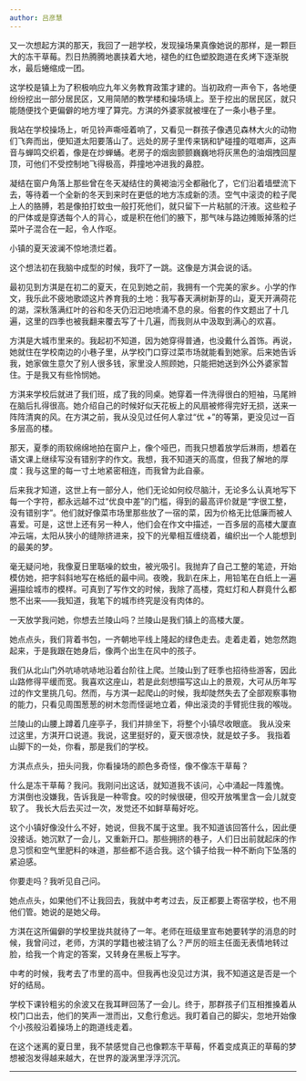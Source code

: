 ```yaml
---
author: 吕彦慧
---
```

又一次想起方淇的那天，我回了一趟学校，发现操场果真像她说的那样，是一颗巨大的冻干草莓。烈日热腾腾地裹挟着大地，褪色的红色塑胶跑道在炙烤下逐渐脱水，最后蜷缩成一团。

这学校是镇上为了积极响应九年义务教育政策才建的。当初政府一声令下，各地便纷纷挖出一部分居民区，又用简陋的教学楼和操场填上。至于挖出的居民区，就只能随便找个更偏僻的地方埋了算完。方淇的外婆家就被埋在了一条小巷子里。

我站在学校操场上，听见铃声嘶哑着响了，又看见一群孩子像遇见森林大火的动物们飞奔而出，便知道太阳要落山了。远处的房子里传来锅和铲碰撞的哐啷声，这声音与蝉鸣交织着，像是在炒蝉蛹。老房子的烟囱颤颤巍巍地将灰黑色的油烟拽回屋顶，可他们不受控制地飞得极高，莽撞地冲进我的鼻腔。

凝结在窗户角落上那些曾在冬天凝结住的黄褐油污全都融化了，它们沿着墙壁流下去，等待着一个全新的冬天到来时在更低的地方冻成新的渍。空气中滚烫的粒子爬上人的胳膊，若是像拍打蚊虫一般打死他们，就只留下一片粘腻的汗液。这些粒子的尸体或是穿透每个人的背心，或是积在他们的腋下，那气味与路边摊贩掉落的烂菜叶子混合在一起，令人作呕。

小镇的夏天波澜不惊地溃烂着。

这个想法初在我脑中成型的时候，我吓了一跳。这像是方淇会说的话。

最初见到方淇是在初二的夏天，在见到她之前，我拥有一个完美的家乡。小学的作文，我乐此不疲地歌颂这片养育我的土地：我写春天满树新芽的山，夏天开满荷花的湖，深秋落满红叶的谷和冬天仍汩汩地喷涌不息的泉。俗套的作文题出了十几遍，这里的四季也被我翻来覆去写了十几遍，而我则从中汲取到满心的欢喜。

方淇是大城市里来的。我起初不知道，因为她穿得普通，也没戴什么首饰。再说，她就住在学校南边的小巷子里，从学校门口穿过菜市场就能看到她家。后来她告诉我，她家做生意欠了别人很多钱，家里没人照顾她，只能把她送到外公外婆家暂住。于是我又有些怜悯她。

方淇来学校后就进了我们班，成了我的同桌。她穿着一件洗得很白的短袖，马尾辫在脑后扎得很高。她介绍自己的时候好似天花板上的风扇被修得完好无损，送来一阵阵清爽的风。在方淇之前，我从没见过任何人拿过“优 +”的等第，更没见过一百多层高的楼。

那天，夏季的雨软绵绵地拍在窗户上，像个哑巴，而我只想着放学后淋雨，想着在语文课上继续写没有错别字的作文。我想，我不知道天的高度，但我了解地的厚度：我与这里的每一寸土地紧密相连，而我曾为此自豪。

后来我才知道，这世上有一部分人，他们无论如何绞尽脑汁，无论多么认真地写下每一个字符，都永远越不过“优良中差”的门槛，得到的最高评价就是“字很工整，没有错别字”。他们就好像菜市场里那些放了一宿的菜，因为价格无比低廉而被人喜爱。可是，这世上还有另一种人，他们会在作文中描述，一百多层的高楼大厦直冲云端，太阳从狭小的缝隙挤进来，投下的光晕相互缠绕着，编织出一个人能想到的最美的梦。

毫无疑问地，我像夏日里聒噪的蚊虫，被光吸引。我抛弃了自己工整的笔迹，开始模仿她，把字斜斜地写在格纸的最中间。夜晚，我趴在床上，用铅笔在白纸上一遍遍描绘城市的模样。可真到了写作文的时候，我除了高楼，霓虹灯和人群竟什么都憋不出来——我知道，我笔下的城市终究是没有肉体的。

一天放学我问她，你想去兰陵山吗？兰陵山是我们镇上的高楼大厦。

她点点头，我们背着书包，一齐朝地平线上隆起的绿色走去。走着走着，她忽然跑起来，于是我跟在她身后，像两个出生在风中的孩子。

我们从北山门外吭哧吭哧地沿着台阶往上爬。兰陵山到了旺季也招待些游客，因此山路修得平缓而宽。我喜欢这座山，若是此刻想描写这山上的景观，大可从历年写过的作文里挑几句。然而，与方淇一起爬山的时候，我却陡然失去了全部观察事物的能力，只看见周围葱葱的树木忽而怪诞地立着，伸出滚烫的手臂扼住我的喉咙。

兰陵山的山腰上蹲着几座亭子，我们并排坐下，将整个小镇尽收眼底。 我从没来过这里，方淇开口说道。我说，这里挺好的，夏天很凉快，就是蚊子多。
我指着山脚下的一处，你看，那是我们的学校。

方淇点点头，扭头问我，你看操场的颜色多奇怪，像不像冻干草莓？

什么是冻干草莓？我问。我刚问出这话，就知道我不该问，心中涌起一阵羞愧。 方淇倒也没嫌我，告诉我是一种零食。咬的时候很硬，但咬开放嘴里含一会儿就变软了。 我长大后去买过一次，发觉还不如鲜草莓好吃。

这个小镇好像没什么不好，她说，但我不属于这里。我不知道该回答什么，因此便没接话。她沉默了一会儿，又重新开口。那些拥挤的巷子，人们日出前就起床的作息习惯和空气里肥料的味道，那些都不适合我。这个镇子给我一种不断向下坠落的紧迫感。

你要走吗？我听见自己问。

她点点头，如果他们不让我回去，我就中考考过去，反正都要上寄宿学校，也不用他们管。她说的是她父母。

方淇在这所偏僻的学校里拢共就待了一年。老师在班级里宣布她要转学的消息的时候，我曾问过，老师，方淇的学籍也被注销了么？严厉的班主任面无表情地转过脸，给我一个肯定的答案，又转身在黑板上写字。

中考的时候，我考去了市里的高中。但我再也没见过方淇，我不知道这是否是一个好的结局。

学校下课铃粗劣的余波又在我耳畔回荡了一会儿。终于，那群孩子们互相推搡着从校门口出去，他们的笑声一泄而出，又愈行愈远。我盯着自己的脚尖，忽地开始像个小孩般沿着操场上的跑道线走着。

在这个迷离的夏日里，我不禁感觉自己也像颗冻干草莓，怀着变成真正的草莓的梦想被泡发得越来越大，在世界的漩涡里浮浮沉沉。

_______________________________________________________________________________________________
